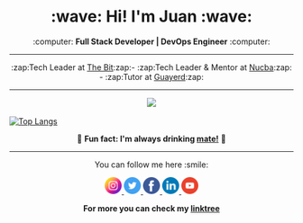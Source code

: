 <h1 align="center"><b>:wave: Hi! I'm Juan :wave:</b></h1>
<p align="center">:computer: <b>Full Stack Developer | DevOps Engineer</b> :computer:</p>
<hr>
<p align="center">
  :zap:Tech Leader at <a href="https://github.com/thebitar">The Bit</a>:zap:- :zap:Tech Leader & Mentor at <a href="https://github.com/nucba">Nucba</a>:zap: - :zap:Tutor at <a href="https://github.com/guayerd">Guayerd</a>:zap:
</p>
<hr>
<p align="center"><img src="https://github-readme-stats.vercel.app/api?username=jpromanonet&&show_icons=true&title_color=00fa9a&icon_color=00c87b&text_color=00fa9a&bg_color=191919&count_private=true"></p> 
  
[![Top Langs](https://github-readme-stats.vercel.app/api/top-langs/?username=jpromanonet&bg_color=000000&text_color=FFFFFF&title_color=159E4A&langs_count=10&card_width=1000&layout=compact)](https://github.com/jpromanonet/github-readme-stats)

<p align="center">🧉 <b>Fun fact: I'm always drinking <a href="https://en.wikipedia.org/wiki/Mate_(drink)">mate!</a></b> 🧉</p>
<hr>
<p align="center">
  You can follow me here :smile:
</p>
<p align="center">
  <a href="https://instagram.com/juanp.raven">
    <img src="./images/instagram.png" width="30px" height="30px">
  </a>
  <a href="https://twitter.com/jpromanonet">
    <img src="./images/twitter.png" width="30px" height="30px">
  </a>
  <a href="https://www.facebook.com/profile.php?id=100071847536285">
    <img src="./images/facebook.png" width="30px" height="30px">
  </a>
  <a href="https://www.linkedin.com/in/jupromano/">
    <img src="./images/linkedin.png" width="30px" height="30px">
  </a>
  <a href="https://www.youtube.com/channel/UCNizhFb4M6sT5UqOVOAUq1w?sub_confirmation=1">
    <img src="./images/youtube.png" width="30px" height="30px">
  </a>
</p>
<p align="center">
  <b>For more you can check my <a href="https://linktr.ee/jpromanonet">linktree</a></b>
</p>
